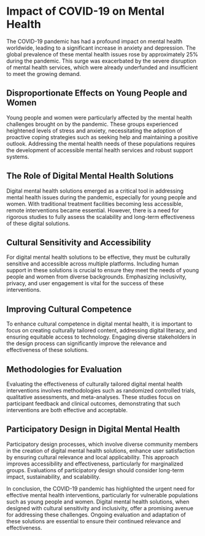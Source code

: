 # Impact of COVID-19 on Mental Health

The COVID-19 pandemic has had a profound impact on mental health worldwide, leading to a significant increase in anxiety and depression. The global prevalence of these mental health issues rose by approximately 25% during the pandemic. This surge was exacerbated by the severe disruption of mental health services, which were already underfunded and insufficient to meet the growing demand.

## Disproportionate Effects on Young People and Women

Young people and women were particularly affected by the mental health challenges brought on by the pandemic. These groups experienced heightened levels of stress and anxiety, necessitating the adoption of proactive coping strategies such as seeking help and maintaining a positive outlook. Addressing the mental health needs of these populations requires the development of accessible mental health services and robust support systems.

## The Role of Digital Mental Health Solutions

Digital mental health solutions emerged as a critical tool in addressing mental health issues during the pandemic, especially for young people and women. With traditional treatment facilities becoming less accessible, remote interventions became essential. However, there is a need for rigorous studies to fully assess the scalability and long-term effectiveness of these digital solutions.

## Cultural Sensitivity and Accessibility

For digital mental health solutions to be effective, they must be culturally sensitive and accessible across multiple platforms. Including human support in these solutions is crucial to ensure they meet the needs of young people and women from diverse backgrounds. Emphasizing inclusivity, privacy, and user engagement is vital for the success of these interventions.

## Improving Cultural Competence

To enhance cultural competence in digital mental health, it is important to focus on creating culturally tailored content, addressing digital literacy, and ensuring equitable access to technology. Engaging diverse stakeholders in the design process can significantly improve the relevance and effectiveness of these solutions.

## Methodologies for Evaluation

Evaluating the effectiveness of culturally tailored digital mental health interventions involves methodologies such as randomized controlled trials, qualitative assessments, and meta-analyses. These studies focus on participant feedback and clinical outcomes, demonstrating that such interventions are both effective and acceptable.

## Participatory Design in Digital Mental Health

Participatory design processes, which involve diverse community members in the creation of digital mental health solutions, enhance user satisfaction by ensuring cultural relevance and local applicability. This approach improves accessibility and effectiveness, particularly for marginalized groups. Evaluations of participatory design should consider long-term impact, sustainability, and scalability.

In conclusion, the COVID-19 pandemic has highlighted the urgent need for effective mental health interventions, particularly for vulnerable populations such as young people and women. Digital mental health solutions, when designed with cultural sensitivity and inclusivity, offer a promising avenue for addressing these challenges. Ongoing evaluation and adaptation of these solutions are essential to ensure their continued relevance and effectiveness.